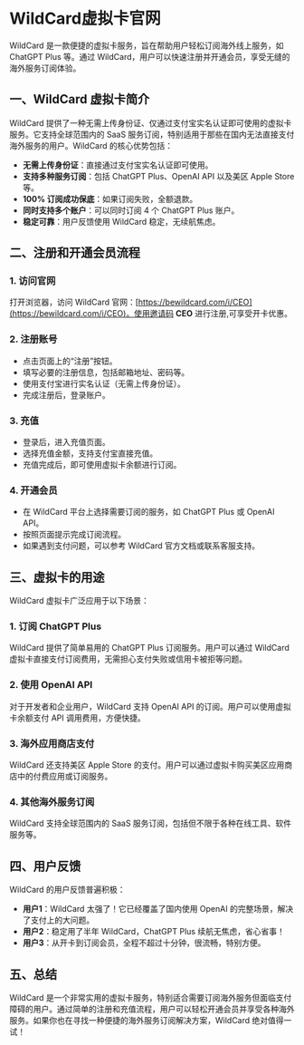 # WildCard虚拟卡官网

WildCard 是一款便捷的虚拟卡服务，旨在帮助用户轻松订阅海外线上服务，如 ChatGPT Plus 等。通过 WildCard，用户可以快速注册并开通会员，享受无缝的海外服务订阅体验。

## 一、WildCard 虚拟卡简介

WildCard 提供了一种无需上传身份证、仅通过支付宝实名认证即可使用的虚拟卡服务。它支持全球范围内的 SaaS 服务订阅，特别适用于那些在国内无法直接支付海外服务的用户。WildCard 的核心优势包括：

- **无需上传身份证**：直接通过支付宝实名认证即可使用。
- **支持多种服务订阅**：包括 ChatGPT Plus、OpenAI API 以及美区 Apple Store 等。
- **100% 订阅成功保底**：如果订阅失败，全额退款。
- **同时支持多个账户**：可以同时订阅 4 个 ChatGPT Plus 账户。
- **稳定可靠**：用户反馈使用 WildCard 稳定，无续航焦虑。

## 二、注册和开通会员流程

### 1. 访问官网
打开浏览器，访问 WildCard 官网：[https://bewildcard.com/i/CEO](https://bewildcard.com/i/CEO)。使用邀请码 **CEO** 进行注册,可享受开卡优惠。

### 2. 注册账号
- 点击页面上的“注册”按钮。
- 填写必要的注册信息，包括邮箱地址、密码等。
- 使用支付宝进行实名认证（无需上传身份证）。
- 完成注册后，登录账户。

### 3. 充值
- 登录后，进入充值页面。
- 选择充值金额，支持支付宝直接充值。
- 充值完成后，即可使用虚拟卡余额进行订阅。

### 4. 开通会员
- 在 WildCard 平台上选择需要订阅的服务，如 ChatGPT Plus 或 OpenAI API。
- 按照页面提示完成订阅流程。
- 如果遇到支付问题，可以参考 WildCard 官方文档或联系客服支持。

## 三、虚拟卡的用途

WildCard 虚拟卡广泛应用于以下场景：

### 1. 订阅 ChatGPT Plus
WildCard 提供了简单易用的 ChatGPT Plus 订阅服务。用户可以通过 WildCard 虚拟卡直接支付订阅费用，无需担心支付失败或信用卡被拒等问题。

### 2. 使用 OpenAI API
对于开发者和企业用户，WildCard 支持 OpenAI API 的订阅。用户可以使用虚拟卡余额支付 API 调用费用，方便快捷。

### 3. 海外应用商店支付
WildCard 还支持美区 Apple Store 的支付。用户可以通过虚拟卡购买美区应用商店中的付费应用或订阅服务。

### 4. 其他海外服务订阅
WildCard 支持全球范围内的 SaaS 服务订阅，包括但不限于各种在线工具、软件服务等。

## 四、用户反馈

WildCard 的用户反馈普遍积极：

- **用户1**：WildCard 太强了！它已经覆盖了国内使用 OpenAI 的完整场景，解决了支付上的大问题。
- **用户2**：稳定用了半年 WildCard，ChatGPT Plus 续航无焦虑，省心省事！
- **用户3**：从开卡到订阅会员，全程不超过十分钟，很流畅，特别方便。

## 五、总结

WildCard 是一个非常实用的虚拟卡服务，特别适合需要订阅海外服务但面临支付障碍的用户。通过简单的注册和充值流程，用户可以轻松开通会员并享受各种海外服务。如果你也在寻找一种便捷的海外服务订阅解决方案，WildCard 绝对值得一试！

